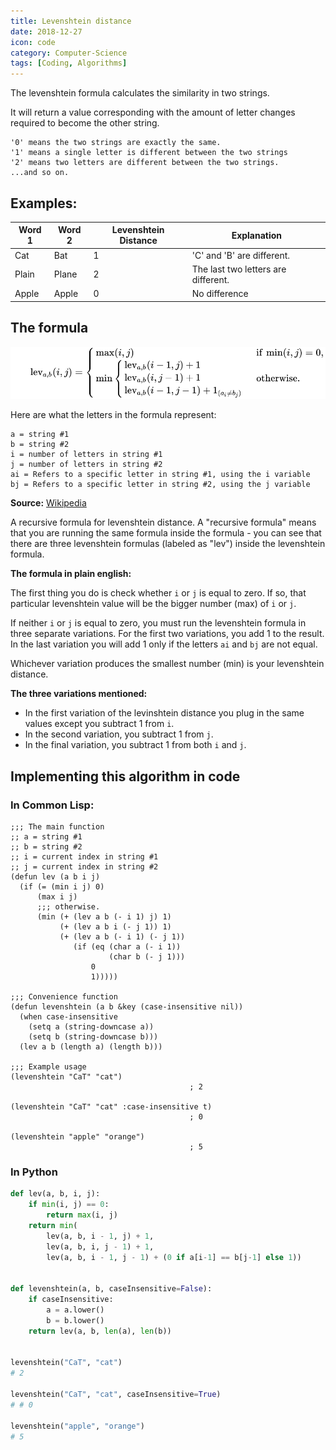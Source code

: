 ```yaml
---
title: Levenshtein distance
date: 2018-12-27
icon: code
category: Computer-Science
tags: [Coding, Algorithms]
---
```


The levenshtein formula calculates the similarity in two strings.

It will return a value corresponding with the amount of letter changes required to become the other string.

```
'0' means the two strings are exactly the same.
'1' means a single letter is different between the two strings
'2' means two letters are different between the two strings.
...and so on.
```

## Examples:

| Word 1 | Word 2 | Levenshtein Distance | Explanation                         |
| ------ | ------ | -------------------- | ----------------------------------- |
| Cat    | Bat    | 1                    | 'C' and 'B' are different.          |
| Plain  | Plane  | 2                    | The last two letters are different. |
| Apple  | Apple  | 0                    | No difference                       |

## The formula

![Formula](/static/img/blog/levenshtein/formula.svg)

Here are what the letters in the formula represent:

```
a = string #1
b = string #2
i = number of letters in string #1
j = number of letters in string #2
ai = Refers to a specific letter in string #1, using the i variable
bj = Refers to a specific letter in string #2, using the j variable
```

**Source:** [Wikipedia](https://en.wikipedia.org/wiki/Levenshtein_distance)

A recursive formula for levenshtein distance. A "recursive formula" means that you are running the same formula inside the formula - you can see that there are three levenshtein formulas (labeled as "lev") inside the levenshtein formula.

**The formula in plain english:**

The first thing you do is check whether `i` or `j` is equal to zero. If so, that particular levenshtein value will be the bigger number (max) of `i` or `j`.

If neither `i` or `j` is equal to zero, you must run the levenshtein formula in three separate variations. For the first two variations, you add 1 to the result. In the last variation you will add 1 only if the letters `ai` and `bj` are not equal.

Whichever variation produces the smallest number (min) is your levenshtein distance.

**The three variations mentioned:**

- In the first variation of the levinshtein distance you plug in the same values except you subtract 1 from `i`.
- In the second variation, you subtract 1 from `j`.
- In the final variation, you subtract 1 from both `i` and `j`.

## Implementing this algorithm in code

### In Common Lisp:

```common-lisp
;;; The main function
;; a = string #1
;; b = string #2
;; i = current index in string #1
;; j = current index in string #2
(defun lev (a b i j)
  (if (= (min i j) 0)
      (max i j)
      ;;; otherwise.
      (min (+ (lev a b (- i 1) j) 1)
           (+ (lev a b i (- j 1)) 1)
           (+ (lev a b (- i 1) (- j 1))
              (if (eq (char a (- i 1))
                      (char b (- j 1)))
                  0
                  1)))))

;;; Convenience function
(defun levenshtein (a b &key (case-insensitive nil))
  (when case-insensitive
    (setq a (string-downcase a))
    (setq b (string-downcase b)))
  (lev a b (length a) (length b)))

;;; Example usage
(levenshtein "CaT" "cat")
                                        ; 2

(levenshtein "CaT" "cat" :case-insensitive t)
                                        ; 0

(levenshtein "apple" "orange")
                                        ; 5
```

### In Python

```python
def lev(a, b, i, j):
    if min(i, j) == 0:
        return max(i, j)
    return min(
        lev(a, b, i - 1, j) + 1,
        lev(a, b, i, j - 1) + 1,
        lev(a, b, i - 1, j - 1) + (0 if a[i-1] == b[j-1] else 1))


def levenshtein(a, b, caseInsensitive=False):
    if caseInsensitive:
        a = a.lower()
        b = b.lower()
    return lev(a, b, len(a), len(b))


levenshtein("CaT", "cat")
# 2

levenshtein("CaT", "cat", caseInsensitive=True)
# # 0

levenshtein("apple", "orange")
# 5
```
